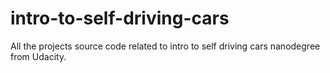 # intro-to-self-driving-cars


All the projects source code related to intro to self driving cars nanodegree from Udacity.
